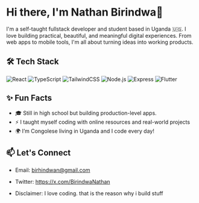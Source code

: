 # Hi there, I'm Nathan Birindwa👋

I'm a self-taught fullstack developer and student based in Uganda 🇺🇬. I love building practical, beautiful, and meaningful digital experiences. From web apps to mobile tools, I'm all about turning ideas into working products.

## 🛠️ Tech Stack
![React](https://img.shields.io/badge/-React-61DAFB?logo=react&logoColor=white&style=for-the-badge)
![TypeScript](https://img.shields.io/badge/-TypeScript-3178C6?logo=typescript&logoColor=white&style=for-the-badge)
![TailwindCSS](https://img.shields.io/badge/-Tailwind-06B6D4?logo=tailwindcss&logoColor=white&style=for-the-badge)
![Node.js](https://img.shields.io/badge/-Node.js-339933?logo=node.js&logoColor=white&style=for-the-badge)
![Express](https://img.shields.io/badge/-Express-000000?logo=express&logoColor=white&style=for-the-badge)
![Flutter](https://img.shields.io/badge/-Flutter-02569B?logo=flutter&logoColor=white&style=for-the-badge)

## ✨ Fun Facts
- 🎓 Still in high school but building production-level apps.
- ⚡ I taught myself coding with online resources and real-world projects
- 🌍 I’m Congolese living in Uganda and I code every day!

## 📫 Let's Connect
- Email: birhindwan@gmail.com
  
- Twitter: https://x.com/BirindwaNathan
- Disclaimer: I love coding. that is the reason why i build stuff 
